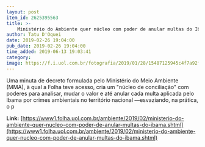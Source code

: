 ```yaml
---
layout: post
item_id: 2625395563
title: >-
    Ministério do Ambiente quer núcleo com poder de anular multas do Ibama
author: Tatu D'Oquei
date: 2019-02-26 19:04:00
pub_date: 2019-02-26 19:04:00
time_added: 2019-06-13 19:03:41
category: 
image: https://f.i.uol.com.br/fotografia/2019/01/28/15487125945c4f7a92f0b77_1548712594_3x2_rt.jpg
---
```


Uma minuta de decreto formulada pelo Ministério do Meio Ambiente (MMA), à qual a Folha teve acesso, cria um "núcleo de conciliação" com poderes para analisar, mudar o valor e até anular cada multa aplicada pelo Ibama por crimes ambientais no território nacional —esvaziando, na prática, o p

**Link:** [https://www1.folha.uol.com.br/ambiente/2019/02/ministerio-do-ambiente-quer-nucleo-com-poder-de-anular-multas-do-ibama.shtml](https://www1.folha.uol.com.br/ambiente/2019/02/ministerio-do-ambiente-quer-nucleo-com-poder-de-anular-multas-do-ibama.shtml)

